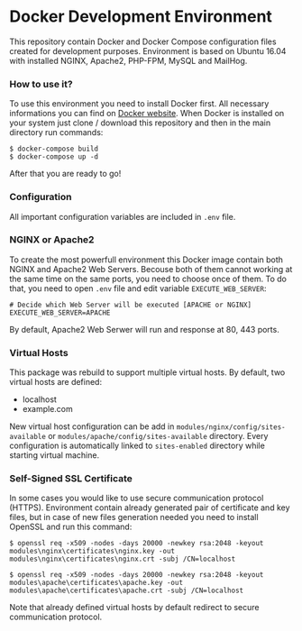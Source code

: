 # Docker Development Environment
This repository contain Docker and Docker Compose configuration files created for development purposes.
Environment is based on Ubuntu 16.04 with installed NGINX, Apache2, PHP-FPM, MySQL and MailHog.

### How to use it?
To use this environment you need to install Docker first. All necessary informations you can find on [Docker website](https://www.docker.com). When Docker is installed on your system just clone / download this repository and then in the main directory run commands:

```shell
$ docker-compose build
$ docker-compose up -d
```

After that you are ready to go!

### Configuration
All important configuration variables are included in ``.env`` file.

### NGINX or Apache2
To create the most powerfull environment this Docker image contain both NGINX and Apache2 Web Servers.
Becouse both of them cannot working at the same time on the same ports, you need to choose once of them. To do that, you need to open ``.env`` file and edit variable ``EXECUTE_WEB_SERVER``:

```
# Decide which Web Server will be executed [APACHE or NGINX]
EXECUTE_WEB_SERVER=APACHE
```
By default, Apache2 Web Serwer will run and response at 80, 443 ports.

### Virtual Hosts
This package was rebuild to support multiple virtual hosts. By default, two virtual hosts are defined:
* localhost
* example.com

New virtual host configuration can be add in ``modules/nginx/config/sites-available`` or ``modules/apache/config/sites-available`` directory. Every configuration is automatically linked to ``sites-enabled`` directory while starting virtual machine.

### Self-Signed SSL Certificate
In some cases you would like to use secure communication protocol (HTTPS). Environment contain already generated pair of certificate and key files, but in case of new files generation needed you need to install OpenSSL and run this command:

```shell
$ openssl req -x509 -nodes -days 20000 -newkey rsa:2048 -keyout modules\nginx\certificates\nginx.key -out modules\nginx\certificates\nginx.crt -subj /CN=localhost

$ openssl req -x509 -nodes -days 20000 -newkey rsa:2048 -keyout modules\apache\certificates\apache.key -out modules\apache\certificates\apache.crt -subj /CN=localhost
```

Note that already defined virtual hosts by default redirect to secure communication protocol.